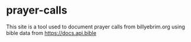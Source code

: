 # prayer-calls
This site is a tool used to document prayer calls from billyebrim.org using
bible data from https://docs.api.bible

